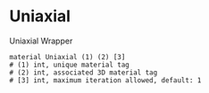 # Uniaxial

Uniaxial Wrapper

```
material Uniaxial (1) (2) [3]
# (1) int, unique material tag
# (2) int, associated 3D material tag
# [3] int, maximum iteration allowed, default: 1
```
